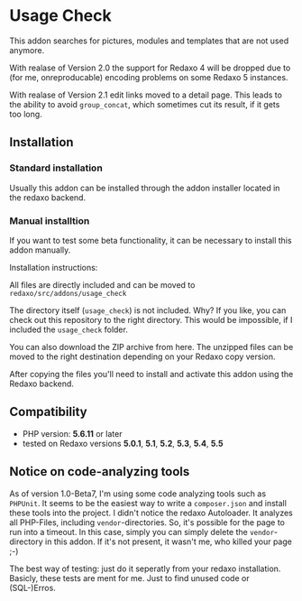 # Usage Check

This addon searches for pictures, modules and templates that are not used anymore.

With realase of Version 2.0 the support for Redaxo 4 will be dropped due to (for me, onreproducable) encoding problems
on some Redaxo 5 instances.

With realase of Version 2.1 edit links moved to a detail page. This leads to the ability to avoid `group_concat`, which
sometimes cut its result, if it gets too long.

## Installation

### Standard installation
Usually this addon can be installed through the addon installer located in the redaxo backend.

### Manual installtion
If you want to test some beta functionality, it can be necessary to install this addon manually.

Installation instructions:

All files are directly included and can be moved to `redaxo/src/addons/usage_check`

The directory itself (`usage_check`) is not included.
Why? If you like, you can check out this repository to the right directory. This
would be impossible, if I included the `usage_check` folder.

You can also download the ZIP archive from here. The unzipped files can be moved to the right destination depending on
your Redaxo copy version.

After copying the files you'll need to install and activate this addon using the Redaxo backend.

## Compatibility
- PHP version: __5.6.11__ or later
- tested on Redaxo versions __5.0.1__, __5.1__, __5.2__,  __5.3__,  __5.4__,  __5.5__

## Notice on code-analyzing tools
As of version 1.0-Beta7, I'm using some code analyzing tools such as `PHPUnit`.
It seems to be the easiest way to write a `composer.json` and install these tools into the project. I didn't notice the
redaxo Autoloader. It analyzes all PHP-Files, including `vendor`-directories. So, it's possible for the page to run into
a timeout. In this case, simply you can simply delete the `vendor`-directory in this addon. If it's not present, it
wasn't me, who killed your page ;-)

The best way of testing: just do it seperatly from your redaxo installation. Basicly, these tests are ment for me. Just
to find unused code or (SQL-)Erros.
